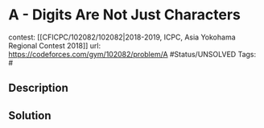 # A - Digits Are Not Just Characters

contest: [[CFICPC/102082/102082|2018-2019, ICPC, Asia Yokohama Regional Contest 2018]]
url: https://codeforces.com/gym/102082/problem/A
#Status/UNSOLVED
Tags: #

## Description

## Solution

